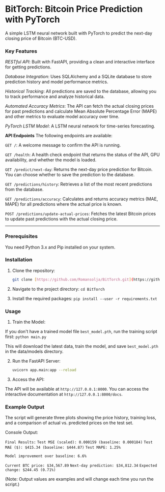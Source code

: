 # BitTorch: Bitcoin Price Prediction with PyTorch

A simple LSTM neural network built with PyTorch to predict the next-day closing price of Bitcoin (BTC-USD).

### Key Features
*RESTful API*: Built with FastAPI, providing a clean and interactive interface for getting predictions.

*Database Integration*: Uses SQLAlchemy and a SQLite database to store prediction history and model performance metrics.

*Historical Tracking*: All predictions are saved to the database, allowing you to track performance and analyze historical data.

*Automated Accuracy Metrics*: The API can fetch the actual closing prices for past predictions and calculate Mean Absolute Percentage Error (MAPE) and other metrics to evaluate model accuracy over time.

*PyTorch LSTM Model*: A LSTM neural network for time-series forecasting.

**API Endpoints**
The following endpoints are available:

`GET /`: A welcome message to confirm the API is running.

`GET /health`: A health check endpoint that returns the status of the API, GPU availability, and whether the model is loaded.

`GET /predict/next-day`: Returns the next-day price prediction for Bitcoin. You can choose whether to save the prediction to the database.

`GET /predictions/history`: Retrieves a list of the most recent predictions from the database.

`GET /predictions/accuracy`: Calculates and returns accuracy metrics (MAE, MAPE) for all predictions where the actual price is known.

`POST /predictions/update-actual-prices`: Fetches the latest Bitcoin prices to update past predictions with the actual closing price.

---

### Prerequisites

You need Python 3.x and Pip installed on your system.

### Installation

1. Clone the repository:
   ```sh
   git clone [https://github.com/Romansolja/BitTorch.git](https://github.com/Romansolja/BitTorch.git)

2. Navigate to the project directory:
     `cd BitTorch`

3. Install the required packages:
     `pip install --user -r requirements.txt`

### Usage
1. Train the Model:

If you don't have a trained model file `best_model.pth`, run the training script first:
  `python main.py`

This will download the latest data, train the model, and save `best_model.pth` in the data/models directory.

2. Run the FastAPI Server:
   ```sh
   uvicorn app.main:app --reload

3. Access the API:

The API will be available at `http://127.0.0.1:8000`. You can access the interactive documentation at `http://127.0.0.1:8000/docs`.

### Example Output

The script will generate three plots showing the price history, training loss, and a comparison of actual vs. predicted prices on the test set.

Console Output:

  `Final Results:`
  `Test MSE (scaled): 0.000159 (baseline: 0.000184)`
  `Test MAE ($): $415.34 (baseline: $444.87)`
  `Test MAPE: 1.25%`

  `Model improvement over baseline: 6.6%`

  `Current BTC price: $34,567.89`
  `Next-day prediction: $34,812.34`
  `Expected change: $244.45 (0.71%)`
  
(Note: Output values are examples and will change each time you run the script.)
